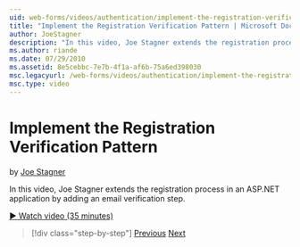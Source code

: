 ```yaml
---
uid: web-forms/videos/authentication/implement-the-registration-verification-pattern
title: "Implement the Registration Verification Pattern | Microsoft Docs"
author: JoeStagner
description: "In this video, Joe Stagner extends the registration process in an ASP.NET application by adding an email verification step."
ms.author: riande
ms.date: 07/29/2010
ms.assetid: 8e5cebbc-7e7b-4f1a-af6b-75a6ed398030
msc.legacyurl: /web-forms/videos/authentication/implement-the-registration-verification-pattern
msc.type: video
---
```

Implement the Registration Verification Pattern
====================
by [Joe Stagner](https://github.com/JoeStagner)

In this video, Joe Stagner extends the registration process in an ASP.NET application by adding an email verification step.

[&#9654; Watch video (35 minutes)](https://channel9.msdn.com/Blogs/ASP-NET-Site-Videos/implement-the-registration-verification-pattern)

> [!div class="step-by-step"]
> [Previous](logging-users-into-your-membership-system.md)
> [Next](simple-web-service-authentication.md)
